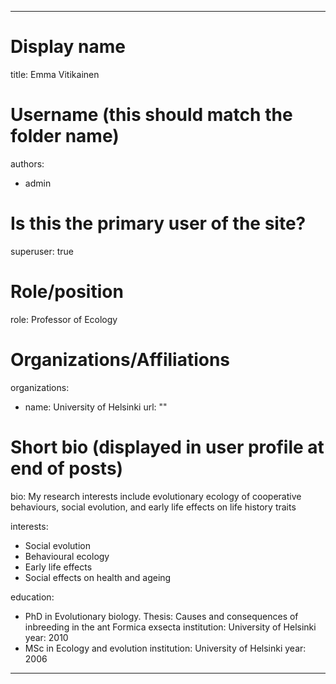 

---
# Display name
title: Emma Vitikainen

# Username (this should match the folder name)
authors:
- admin

# Is this the primary user of the site?
superuser: true

# Role/position
role: Professor of Ecology

# Organizations/Affiliations
organizations:
- name: University of Helsinki
  url: ""

# Short bio (displayed in user profile at end of posts)
bio: My research interests include evolutionary ecology of cooperative behaviours, social evolution, and early life effects on life history traits  

interests:
- Social evolution
- Behavioural ecology
- Early life effects
- Social effects on health and ageing

education:
 - PhD in Evolutionary biology. Thesis: Causes and consequences of inbreeding in the ant Formica exsecta
    institution: University of Helsinki
    year: 2010
  - MSc in Ecology and evolution
    institution: University of Helsinki
    year: 2006
    
---
